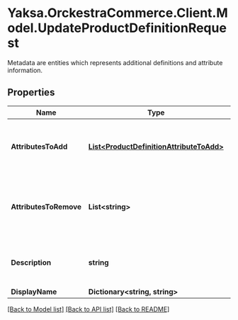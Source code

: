 # Yaksa.OrckestraCommerce.Client.Model.UpdateProductDefinitionRequest
Metadata are entities which represents additional definitions and attribute information.

## Properties

Name | Type | Description | Notes
------------ | ------------- | ------------- | -------------
**AttributesToAdd** | [**List&lt;ProductDefinitionAttributeToAdd&gt;**](ProductDefinitionAttributeToAdd.md) | The list of attributes to be added to the product definition | [optional] 
**AttributesToRemove** | **List&lt;string&gt;** | The list of attribute names to be removed from the product definition | [optional] 
**Description** | **string** | The description of the product definition | [optional] 
**DisplayName** | **Dictionary&lt;string, string&gt;** |  | [optional] 

[[Back to Model list]](../README.md#documentation-for-models) [[Back to API list]](../README.md#documentation-for-api-endpoints) [[Back to README]](../README.md)

